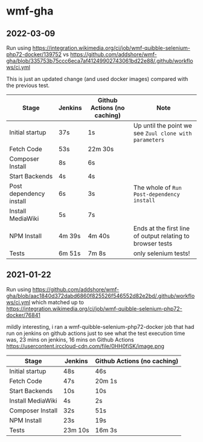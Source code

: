 # wmf-gha

## 2022-03-09

Run using https://integration.wikimedia.org/ci/job/wmf-quibble-selenium-php72-docker/139752 vs https://github.com/addshore/wmf-gha/blob/335753b75ccc6eca7af41249902743061bd22e88/.github/workflows/ci.yml

This is just an updated change (and used docker images) compared with the previous test.

| **Stage**         | **Jenkins** | **Github Actions (no caching)** | Note |
|-------------------|-------------|---------------------------------|------|
| Initial startup         | 37s        | 1s                                | Up until the point we see `Zuul clone with parameters` |
| Fetch Code              | 53s        | 22m 30s                           | |
| Composer Install        | 8s         | 6s                                | |
| Start Backends          | 4s         | 4s                                | |
| Post dependency install | 6s         | 3s                                | The whole of `Run Post-dependency install` |
| Install MediaWiki       | 5s         | 7s                                | |
| NPM Install             | 4m 39s     | 4m 40s                            | Ends at the first line of output relating to browser tests |
| Tests                   | 6m 51s     | 7m 8s                             | only selenium tests! |

## 2021-01-22

Run using https://github.com/addshore/wmf-gha/blob/aac1840d372dabd6860f825526f546552d82e2bd/.github/workflows/ci.yml which matched up to https://integration.wikimedia.org/ci/job/wmf-quibble-selenium-php72-docker/76841

mildly interesting, i ran a wmf-quibble-selenium-php72-docker job that had run on jenkins on github actions just to see what the test execution time was, 23 mins on jenkins, 16 mins on Github Actions https://usercontent.irccloud-cdn.com/file/0HH0fiSK/image.png

| **Stage**         | **Jenkins** | **Github Actions (no caching)** |
|-------------------|-------------|---------------------------------|
| Initial startup   | 48s         | 46s                             |
| Fetch Code        | 47s         | 20m 1s                          |
| Start Backends    | 10s         | 10s                             |
| Install MediaWiki | 4s          | 2s                              |
| Composer Install  | 32s         | 51s                             |
| NPM Install       | 23s         | 19s                             |
| Tests             | 23m 10s     | 16m 3s                          |
